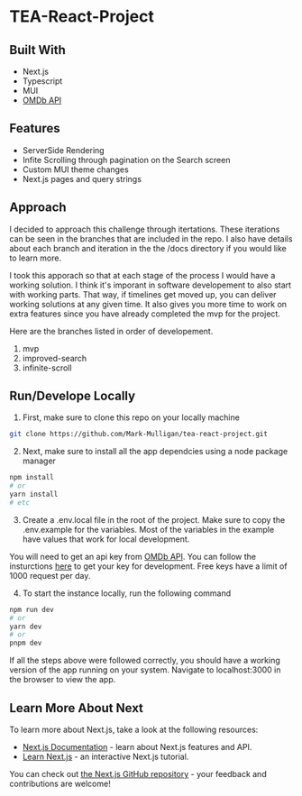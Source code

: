 # TEA-React-Project

## Built With

- Next.js
- Typescript
- MUI
- [OMDb API](https://www.omdbapi.com)

## Features

- ServerSide Rendering
- Infite Scrolling through pagination on the Search screen
- Custom MUI theme changes
- Next.js pages and query strings

## Approach

I decided to approach this challenge through itertations. These iterations can be seen in the branches that are included in the repo. I also have details about each branch and iteration in the the /docs directory if you would like to learn more.

I took this apporach so that at each stage of the process I would have a working solution. I think it's imporant in software developement to also start with working parts. That way, if timelines get moved up, you can deliver working solutions at any given time. It also gives you more time to work on extra features since you have already completed the mvp for the project.

Here are the branches listed in order of developement.

1. mvp
2. improved-search
3. infinite-scroll

## Run/Develope Locally

1. First, make sure to clone this repo on your locally machine

```bash
git clone https://github.com/Mark-Mulligan/tea-react-project.git
```

2. Next, make sure to install all the app dependcies using a node package manager

```bash
npm install
# or
yarn install
# etc
```

3. Create a .env.local file in the root of the project. Make sure to copy the .env.example for the variables. Most of the variables in the example have values that work for local development.

You will need to get an api key from [OMDb API](https://www.omdbapi.com). You can follow the insturctions [here](https://www.omdbapi.com/apikey.aspx) to get your key for development. Free keys have a limit of 1000 request per day.

4. To start the instance locally, run the following command

```bash
npm run dev
# or
yarn dev
# or
pnpm dev
```

If all the steps above were followed correctly, you should have a working version of the app running on your system. Navigate to localhost:3000 in the browser to view the app.

## Learn More About Next

To learn more about Next.js, take a look at the following resources:

- [Next.js Documentation](https://nextjs.org/docs) - learn about Next.js features and API.
- [Learn Next.js](https://nextjs.org/learn) - an interactive Next.js tutorial.

You can check out [the Next.js GitHub repository](https://github.com/vercel/next.js/) - your feedback and contributions are welcome!
